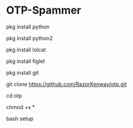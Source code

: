 # OTP-Spammer

pkg install python

pkg install python2

pkg install lolcat

pkg install figlet

pkg install git


git clone https://github.com/RazorKenway/otp.git

cd otp

chmod +x *


bash setup

